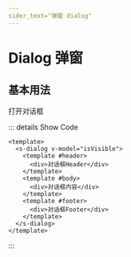 ```yaml
---
sider_text="弹窗 dialog"
---
```


# Dialog 弹窗

## 基本用法

<div>
    <s-button @click="isVisible = true">打开对话框</s-button>
    <s-dialog v-model="isVisible" title="这是个对话框">
        <template #body>
            <div>
                <div>
                    床前明月光，
                </div>
                <div>
                    疑是地上霜。
                </div>
                <div>
                    举头望明月，
                </div>
                <div>
                    低头思故乡。
                </div>
            </div>
        </template>
        <template #footer>
            <div >
                <s-button>取消</s-button>
                <s-button>确认</s-button>
            </div>
        </template>
    </s-dialog>
</div>

<script setup>
import { ref } from 'vue';
const isVisible = ref(false);
</script>

::: details Show Code

```vue
<template>
  <s-dialog v-model="isVisible">
    <template #header>
      <div>对话框Header</div>       
    </template>
    <template #body>
      <div>对话框内容</div>
    </template>
    <template #footer>
      <div>对话框Footer</div>
    </template>
  </s-dialog>
</template> 
```
:::